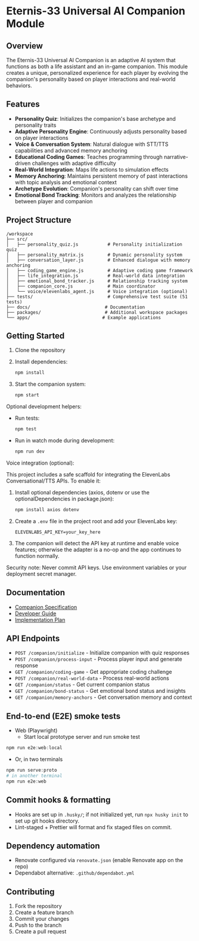 # Eternis-33 Universal AI Companion Module

## Overview

The Eternis-33 Universal AI Companion is an adaptive AI system that functions as both a life assistant and an in-game companion. This module creates a unique, personalized experience for each player by evolving the companion's personality based on player interactions and real-world behaviors.

## Features

- **Personality Quiz**: Initializes the companion's base archetype and personality traits
- **Adaptive Personality Engine**: Continuously adjusts personality based on player interactions
- **Voice & Conversation System**: Natural dialogue with STT/TTS capabilities and advanced memory anchoring
- **Educational Coding Games**: Teaches programming through narrative-driven challenges with adaptive difficulty
- **Real-World Integration**: Maps life actions to simulation effects
- **Memory Anchoring**: Maintains persistent memory of past interactions with topic analysis and emotional context
- **Archetype Evolution**: Companion's personality can shift over time
- **Emotional Bond Tracking**: Monitors and analyzes the relationship between player and companion

## Project Structure

```
/workspace
├── src/
│   ├── personality_quiz.js           # Personality initialization quiz
│   ├── personality_matrix.js         # Dynamic personality system
│   ├── conversation_layer.js         # Enhanced dialogue with memory anchoring
│   ├── coding_game_engine.js         # Adaptive coding game framework
│   ├── life_integration.js           # Real-world data integration
│   ├── emotional_bond_tracker.js     # Relationship tracking system
│   ├── companion_core.js             # Main coordinator
│   └── voice/elevenlabs_agent.js     # Voice integration (optional)
├── tests/                            # Comprehensive test suite (51 tests)
├── docs/                            # Documentation
├── packages/                        # Additional workspace packages
└── apps/                           # Example applications
```

## Getting Started

1. Clone the repository
2. Install dependencies:

   ```bash
   npm install
   ```

3. Start the companion system:

   ```bash
   npm start
   ```

Optional development helpers:

- Run tests:

  ```bash
  npm test
  ```

- Run in watch mode during development:

  ```bash
  npm run dev
  ```

Voice integration (optional):

This project includes a safe scaffold for integrating the ElevenLabs Conversational/TTS APIs. To enable it:

1. Install optional dependencies (axios, dotenv or use the optionalDependencies in package.json):

   ```bash
   npm install axios dotenv
   ```

2. Create a `.env` file in the project root and add your ElevenLabs key:

   ```env
   ELEVENLABS_API_KEY=your_key_here
   ```

3. The companion will detect the API key at runtime and enable voice features; otherwise the adapter is a no-op and the app continues to function normally.

Security note: Never commit API keys. Use environment variables or your deployment secret manager.

## Documentation

- [Companion Specification](docs/companion_specification.md)
- [Developer Guide](docs/developer_guide.md)
- [Implementation Plan](docs/implementation_plan.md)

## API Endpoints

- `POST /companion/initialize` - Initialize companion with quiz responses
- `POST /companion/process-input` - Process player input and generate response
- `GET /companion/coding-game` - Get appropriate coding challenge
- `POST /companion/real-world-data` - Process real-world actions
- `GET /companion/status` - Get current companion status
- `GET /companion/bond-status` - Get emotional bond status and insights
- `GET /companion/memory-anchors` - Get conversation memory and context

## End-to-end (E2E) smoke tests

- Web (Playwright)
  - Start local prototype server and run smoke test

```powershell
npm run e2e:web:local
```

- Or, in two terminals

```powershell
npm run serve:proto
# in another terminal
npm run e2e:web
```

## Commit hooks & formatting

- Hooks are set up in `.husky/`; if not initialized yet, run `npx husky init` to set up git hooks directory.
- Lint-staged + Prettier will format and fix staged files on commit.

## Dependency automation

- Renovate configured via `renovate.json` (enable Renovate app on the repo)
- Dependabot alternative: `.github/dependabot.yml`

## Contributing

1. Fork the repository
2. Create a feature branch
3. Commit your changes
4. Push to the branch
5. Create a pull request
